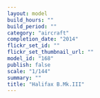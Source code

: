 ```yaml
---
layout: model
build_hours: ""
build_period: ""
category: "aircraft"
completion_date: "2014"
flickr_set_id: ""
flickr_set_thumbnail_url: ""
model_id: "168"
publish: false
scale: "1/144"
summary: ""
title: "Halifax B.Mk.III"
---
```



